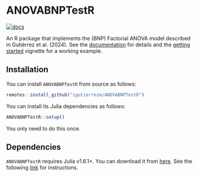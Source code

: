 # ANOVABNPTestR

[![docs](https://img.shields.io/badge/docs-stable-blue.svg)](https://igutierrezm.github.io/ANOVABNPTestR/index.html)

An R package that implements the (BNP) Factorial ANOVA model described in 
Gutiérrez et al. (2024). See the 
[documentation](https://igutierrezm.github.io/ANOVABNPTestR/index.html) 
for details and the 
[getting started](https://igutierrezm.github.io/ANOVABNPTestR/articles/getting_started.html) 
vignette for a working example.

## Installation

You can install `ANOVABNPTestR` from source as follows:

```r
remotes::install_github("igutierrezm/ANOVABNPTestR")
```

You can install its Julia dependencies as follows:

```r
ANOVABNPTestR::setup()
```

You only need to do this once.

## Dependencies

`ANOVABNPTestR` requires Julia v1.6.1+. You can download it from
[here](https://julialang.org/downloads/). See the following
[link](https://julialang.org/downloads/platform/) for instructions.
